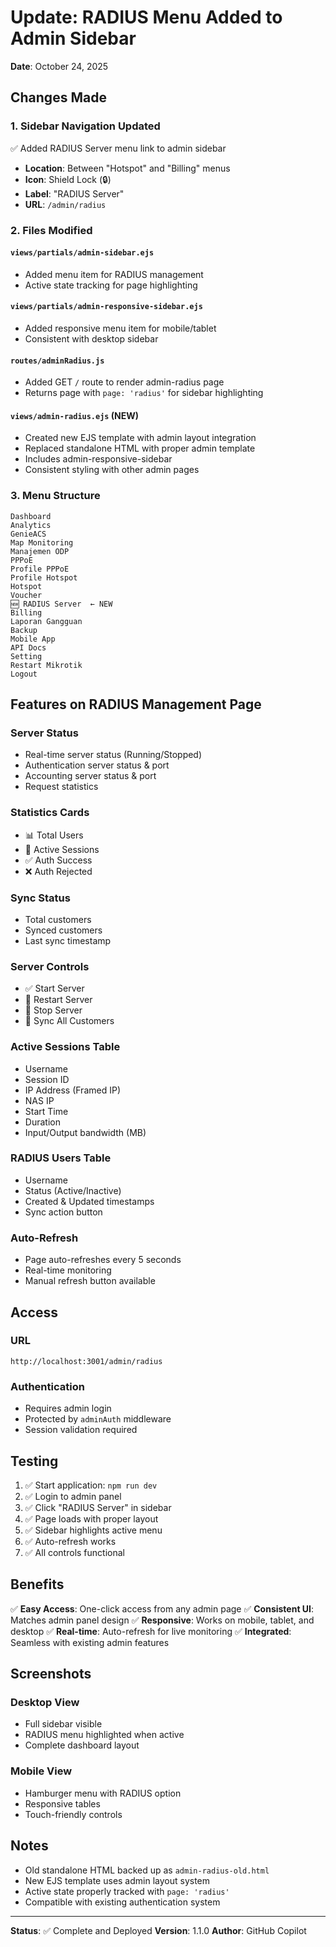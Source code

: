 # Update: RADIUS Menu Added to Admin Sidebar

**Date**: October 24, 2025

## Changes Made

### 1. Sidebar Navigation Updated
✅ Added RADIUS Server menu link to admin sidebar
- **Location**: Between "Hotspot" and "Billing" menus
- **Icon**: Shield Lock (🔒)
- **Label**: "RADIUS Server"
- **URL**: `/admin/radius`

### 2. Files Modified

#### `views/partials/admin-sidebar.ejs`
- Added menu item for RADIUS management
- Active state tracking for page highlighting

#### `views/partials/admin-responsive-sidebar.ejs`
- Added responsive menu item for mobile/tablet
- Consistent with desktop sidebar

#### `routes/adminRadius.js`
- Added GET `/` route to render admin-radius page
- Returns page with `page: 'radius'` for sidebar highlighting

#### `views/admin-radius.ejs` (NEW)
- Created new EJS template with admin layout integration
- Replaced standalone HTML with proper admin template
- Includes admin-responsive-sidebar
- Consistent styling with other admin pages

### 3. Menu Structure

```
Dashboard
Analytics
GenieACS
Map Monitoring
Manajemen ODP
PPPoE
Profile PPPoE
Profile Hotspot
Hotspot
Voucher
🆕 RADIUS Server  ← NEW
Billing
Laporan Gangguan
Backup
Mobile App
API Docs
Setting
Restart Mikrotik
Logout
```

## Features on RADIUS Management Page

### Server Status
- Real-time server status (Running/Stopped)
- Authentication server status & port
- Accounting server status & port
- Request statistics

### Statistics Cards
- 📊 Total Users
- 📶 Active Sessions
- ✅ Auth Success
- ❌ Auth Rejected

### Sync Status
- Total customers
- Synced customers
- Last sync timestamp

### Server Controls
- ✅ Start Server
- 🔄 Restart Server
- 🛑 Stop Server
- 🔁 Sync All Customers

### Active Sessions Table
- Username
- Session ID
- IP Address (Framed IP)
- NAS IP
- Start Time
- Duration
- Input/Output bandwidth (MB)

### RADIUS Users Table
- Username
- Status (Active/Inactive)
- Created & Updated timestamps
- Sync action button

### Auto-Refresh
- Page auto-refreshes every 5 seconds
- Real-time monitoring
- Manual refresh button available

## Access

### URL
```
http://localhost:3001/admin/radius
```

### Authentication
- Requires admin login
- Protected by `adminAuth` middleware
- Session validation required

## Testing

1. ✅ Start application: `npm run dev`
2. ✅ Login to admin panel
3. ✅ Click "RADIUS Server" in sidebar
4. ✅ Page loads with proper layout
5. ✅ Sidebar highlights active menu
6. ✅ Auto-refresh works
7. ✅ All controls functional

## Benefits

✅ **Easy Access**: One-click access from any admin page
✅ **Consistent UI**: Matches admin panel design
✅ **Responsive**: Works on mobile, tablet, and desktop
✅ **Real-time**: Auto-refresh for live monitoring
✅ **Integrated**: Seamless with existing admin features

## Screenshots

### Desktop View
- Full sidebar visible
- RADIUS menu highlighted when active
- Complete dashboard layout

### Mobile View
- Hamburger menu with RADIUS option
- Responsive tables
- Touch-friendly controls

## Notes

- Old standalone HTML backed up as `admin-radius-old.html`
- New EJS template uses admin layout system
- Active state properly tracked with `page: 'radius'`
- Compatible with existing authentication system

---

**Status**: ✅ Complete and Deployed
**Version**: 1.1.0
**Author**: GitHub Copilot
